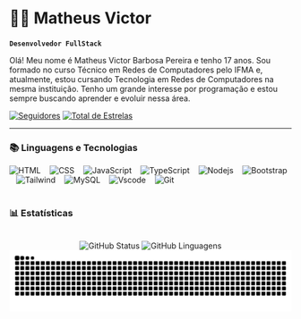 # 🧑‍💻 Matheus Victor

**`Desenvolvedor FullStack`**

Olá! Meu nome é Matheus Victor Barbosa Pereira e tenho 17 anos.
Sou formado no curso Técnico em Redes de Computadores pelo IFMA e, atualmente, estou cursando Tecnologia em Redes de Computadores na mesma instituição. Tenho um grande interesse por programação e estou sempre buscando aprender e evoluir nessa área.

<p align="left">
      <a href="https://github.com/MatheusVBP?tab=followers">
         <img alt="Seguidores" title="Siga-me no GitHub" src="https://custom-icon-badges.demolab.com/github/followers/MatheusVBP?color=236ad3&labelColor=1155ba&style=for-the-badge&logo=person-add&label=Seguidores&logoColor=white"/></a>
      <a href="https://github.com/MatheusVBP?tab=repositories&sort=stargazers">
         <img alt="Total de Estrelas" title="Total de Estrelas no GitHub" src="https://custom-icon-badges.demolab.com/github/stars/MatheusVBP?color=55960c&style=for-the-badge&labelColor=488207&logo=star&label=Estrelas"/></a>
</p>

---

### 📚 Linguagens e Tecnologias

<div align="left">
<img 
alt="HTML"
title="HTML"
width="25px"
src="https://cdn.jsdelivr.net/gh/devicons/devicon@latest/icons/html5/html5-original.svg"
/>
<img width="8" />
<img 
alt="CSS"
title="CSS"
width="25px" src="https://cdn.jsdelivr.net/gh/devicons/devicon@latest/icons/css3/css3-original.svg"
/>
<img width="8" />
<img 
alt="JavaScript"
title="JavaScript"
width="25px"
src="https://cdn.jsdelivr.net/gh/devicons/devicon@latest/icons/javascript/javascript-original.svg"
/>
<img width="8" />
<img
alt="TypeScript"
title="TypeScript"
width="25px"
src="https://cdn.jsdelivr.net/gh/devicons/devicon@latest/icons/typescript/typescript-original.svg"
/>
<img width="8" />
<img 
alt="Nodejs"
title="Nodejs"
width="25px"
src="https://cdn.jsdelivr.net/gh/devicons/devicon@latest/icons/nodejs/nodejs-original-wordmark.svg"
/>
<img width="8" />
<img 
alt="Bootstrap"
title="Bootstrap"
width="25px"
src="https://cdn.jsdelivr.net/gh/devicons/devicon@latest/icons/bootstrap/bootstrap-original.svg"
/>
<img width="8" />
<img
alt="Tailwind"
title="Tailwind"
width="25px"
src="https://cdn.jsdelivr.net/gh/devicons/devicon@latest/icons/tailwindcss/tailwindcss-original.svg"
/>
<img width="8" />
<img 
alt="MySQL"
title="MySQL"
width="25px"
src="https://cdn.jsdelivr.net/gh/devicons/devicon@latest/icons/mysql/mysql-original.svg"
/>
<img width="8" />
<img 
alt="Vscode"
title="Vscode"
width="25px"
src="https://cdn.jsdelivr.net/gh/devicons/devicon@latest/icons/vscode/vscode-original.svg"
/>
<img width="8" />
<img 
alt="Git"
title="Git"
width="25px"
src="https://cdn.jsdelivr.net/gh/devicons/devicon@latest/icons/git/git-original.svg"
/>
</div>
<br>

### 📊 Estatísticas
<br>
<div style="text-align: center;" align="center">
<img alt="GitHub Status" padding-right="10px" src="https://github-readme-stats.vercel.app/api?username=MatheusVBP&hide_title=true&show_icons=true&include_all_commits=false&count_private=true&locale=pt-br&line_height=25&hide=issues&bg_color=000&title_color=1b52de&text_color=FFF&border_radius=3&border_color=1b52de&icon_color=1b52de&theme=jolly&cache_seconds=0"
/>
<img alt="GitHub Linguagens" src="https://github-readme-stats.vercel.app/api/top-langs/?username=MatheusVBP&line_height=10&card_width=290&layout=compact&hide_title=false&include_all_commits=true&count_private=true&langs_count=9&show_icons=true&title_color=1b52de&bg_color=000&text_color=8B8B8B&border_radius=3&border_color=1b52de&count_private=true&locale=pt-br&cache_seconds=0"
/>
</div>

<picture align="center">
  <source media="(prefers-color-scheme: dark)" srcset="https://raw.githubusercontent.com/MatheusVBP/MatheusVBP/output/github-contribution-grid-snake-dark.svg">
  <source media="(prefers-color-scheme: light)" srcset="https://raw.githubusercontent.com/MatheusVBP/MatheusVBP/output/github-contribution-grid-snake-dark.svg">
  <img align="center" alt="github contribution grid snake animation" src="https://raw.githubusercontent.com/MatheusVBP/MatheusVBP/output/github-contribution-grid-snake.svg">
</picture>



